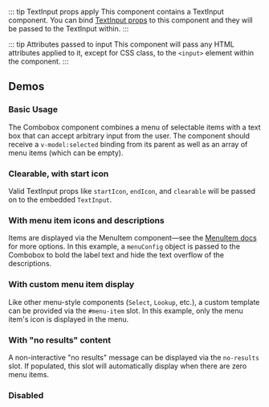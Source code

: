 <script setup>
import ComboboxBasic from '@/../component-demos/combobox/examples/ComboboxBasic.vue';
import ComboboxClearableStartIcon from '@/../component-demos/combobox/examples/ComboboxClearableStartIcon.vue';
import ComboboxComplexMenuItem from '@/../component-demos/combobox/examples/ComboboxComplexMenuItem.vue';
import ComboboxCustomMenuItem from '@/../component-demos/combobox/examples/ComboboxCustomMenuItem.vue';
import ComboboxNoResults from '@/../component-demos/combobox/examples/ComboboxNoResults.vue';
import ComboboxDisabled from '@/../component-demos/combobox/examples/ComboboxDisabled.vue';
</script>

::: tip TextInput props apply
This component contains a TextInput component. You can bind [TextInput props](./text-input.html#usage)
to this component and they will be passed to the TextInput within.
:::

::: tip Attributes passed to input
This component will pass any HTML attributes applied to it, except for CSS class, to the `<input>`
element within the component.
:::

## Demos

### Basic Usage

The Combobox component combines a menu of selectable items with a text box
that can accept arbitrary input from the user. The component should receive a
`v-model:selected` binding from its parent as well as an array of menu items (which can be
empty).

<cdx-demo-wrapper>

<template v-slot:demo>
<combobox-basic />
</template>

<template v-slot:code>

<<< @/../component-demos/combobox/examples/ComboboxBasic.vue

</template>

</cdx-demo-wrapper>

### Clearable, with start icon

Valid TextInput props like `startIcon`, `endIcon`, and `clearable` will be
passed on to the embedded `TextInput`.

<cdx-demo-wrapper>

<template v-slot:demo>
<combobox-clearable-start-icon />
</template>

<template v-slot:code>

<<< @/../component-demos/combobox/examples/ComboboxClearableStartIcon.vue

</template>

</cdx-demo-wrapper>

### With menu item icons and descriptions

Items are displayed via the MenuItem component—see the [MenuItem docs](./menu-item) for more
options. In this example, a `menuConfig` object is passed to the Combobox to bold the label text and
hide the text overflow of the descriptions.

<cdx-demo-wrapper>

<template v-slot:demo>
<combobox-complex-menu-item />
</template>

<template v-slot:code>

<<< @/../component-demos/combobox/examples/ComboboxComplexMenuItem.vue

</template>

</cdx-demo-wrapper>

### With custom menu item display

Like other menu-style components (`Select`, `Lookup`, etc.), a custom template can be provided via
the `#menu-item` slot. In this example, only the menu item's icon is displayed in the menu.

<cdx-demo-wrapper>

<template v-slot:demo>
<combobox-custom-menu-item />
</template>

<template v-slot:code>

<<< @/../component-demos/combobox/examples/ComboboxCustomMenuItem.vue

</template>

</cdx-demo-wrapper>

### With "no results" content

A non-interactive "no results" message can be displayed via the `no-results` slot. If populated,
this slot will automatically display when there are zero menu items.

<cdx-demo-wrapper>

<template v-slot:demo>
<combobox-no-results />
</template>

<template v-slot:code>

<<< @/../component-demos/combobox/examples/ComboboxNoResults.vue

</template>


</cdx-demo-wrapper>

### Disabled

<cdx-demo-wrapper>

<template v-slot:demo>
<combobox-disabled />
</template>

<template v-slot:code>

<<< @/../component-demos/combobox/examples/ComboboxDisabled.vue

</template>


</cdx-demo-wrapper>